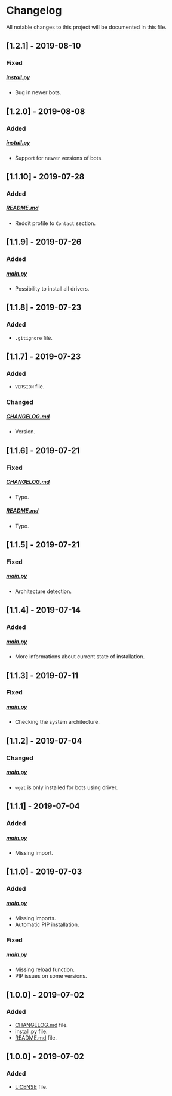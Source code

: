 # Changelog

All notable changes to this project will be documented in this file.

## [1.2.1] - 2019-08-10

### Fixed

##### [install.py](install.py)

- Bug in newer bots.

## [1.2.0] - 2019-08-08

### Added

##### [install.py](install.py)

- Support for newer versions of bots.

## [1.1.10] - 2019-07-28

### Added

##### [README.md](README.md)

- Reddit profile to `Contact` section.

## [1.1.9] - 2019-07-26

### Added

##### [main.py](main.py)

- Possibility to install all drivers.

## [1.1.8] - 2019-07-23

### Added

- `.gitignore` file.

## [1.1.7] - 2019-07-23

### Added

- `VERSION` file.

### Changed

##### [CHANGELOG.md](CHANGELOG.md)

- Version.

## [1.1.6] - 2019-07-21

### Fixed

##### [CHANGELOG.md](CHANGELOG.md)

- Typo.

##### [README.md](README.md)

- Typo.

## [1.1.5] - 2019-07-21

### Fixed

##### [main.py](main.py)

- Architecture detection.

## [1.1.4] - 2019-07-14

### Added

##### [main.py](main.py)

- More informations about current state of installation.

## [1.1.3] - 2019-07-11

### Fixed

##### [main.py](main.py)

- Checking the system architecture.

## [1.1.2] - 2019-07-04

### Changed

##### [main.py](main.py)

- `wget` is only installed for bots using driver.

## [1.1.1] - 2019-07-04

### Added

##### [main.py](main.py)

- Missing import.

## [1.1.0] - 2019-07-03

### Added

##### [main.py](main.py)

- Missing imports.
- Automatic PIP installation.

### Fixed

##### [main.py](main.py)

- Missing reload function.
- PIP issues on some versions.

## [1.0.0] - 2019-07-02

### Added

- [CHANGELOG.md](CHANGELOG.md) file.
- [install.py](install.py) file.
- [README.md](README.md) file.

## [1.0.0] - 2019-07-02

### Added

- [LICENSE](LICENSE) file.
